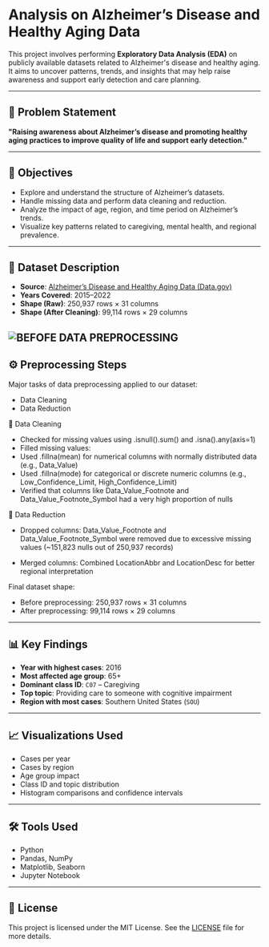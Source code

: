 # Analysis on Alzheimer’s Disease and Healthy Aging Data

This project involves performing **Exploratory Data Analysis (EDA)** on publicly available datasets related to Alzheimer's disease and healthy aging. It aims to uncover patterns, trends, and insights that may help raise awareness and support early detection and care planning.

---

## 📌 Problem Statement

**"Raising awareness about Alzheimer’s disease and promoting healthy aging practices to improve quality of life and support early detection."**

---

## 🎯 Objectives

- Explore and understand the structure of Alzheimer’s datasets.
- Handle missing data and perform data cleaning and reduction.
- Analyze the impact of age, region, and time period on Alzheimer’s trends.
- Visualize key patterns related to caregiving, mental health, and regional prevalence.

---

## 🧾 Dataset Description

- **Source**: [Alzheimer’s Disease and Healthy Aging Data (Data.gov)](https://catalog.data.gov/dataset/alzheimers-disease-and-healthy-aging-data)
- **Years Covered**: 2015–2022
- **Shape (Raw)**: 250,937 rows × 31 columns  
- **Shape (After Cleaning)**: 99,114 rows × 29 columns

![BEFOFE DATA PREPROCESSING](BEFORE-DATA-PREPROCESSING-VISUALIZATION)
---

## ⚙️ Preprocessing Steps

Major tasks of data preprocessing applied to our dataset:
- Data Cleaning
- Data Reduction

🔹 Data Cleaning
- Checked for missing values using .isnull().sum() and .isna().any(axis=1)
- Filled missing values:
- Used .fillna(mean) for numerical columns with normally distributed data (e.g., Data_Value)
- Used .fillna(mode) for categorical or discrete numeric columns (e.g., Low_Confidence_Limit, High_Confidence_Limit)
- Verified that columns like Data_Value_Footnote and Data_Value_Footnote_Symbol had a very high proportion of nulls

🔹 Data Reduction
- Dropped columns:
Data_Value_Footnote and Data_Value_Footnote_Symbol were removed due to excessive missing values (~151,823 nulls out of 250,937 records)

- Merged columns:
Combined LocationAbbr and LocationDesc for better regional interpretation

Final dataset shape:
- Before preprocessing: 250,937 rows × 31 columns
- After preprocessing: 99,114 rows × 29 columns

---

## 📊 Key Findings

- **Year with highest cases**: 2016  
- **Most affected age group**: 65+  
- **Dominant class ID**: `C07` – Caregiving  
- **Top topic**: Providing care to someone with cognitive impairment  
- **Region with most cases**: Southern United States (`SOU`)

---

## 📈 Visualizations Used

- Cases per year
- Cases by region
- Age group impact
- Class ID and topic distribution
- Histogram comparisons and confidence intervals

---

## 🛠️ Tools Used

- Python
- Pandas, NumPy
- Matplotlib, Seaborn
- Jupyter Notebook

---

## 📜 License

This project is licensed under the MIT License. See the [LICENSE](LICENSE) file for more details.


